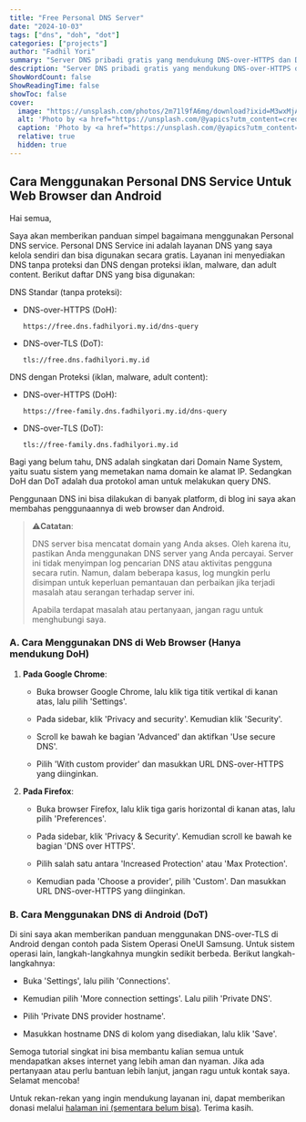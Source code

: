 ```yaml
---
title: "Free Personal DNS Server"
date: "2024-10-03"
tags: ["dns", "doh", "dot"]
categories: ["projects"]
author: "Fadhil Yori"
summary: "Server DNS pribadi gratis yang mendukung DNS-over-HTTPS dan DNS-over-TLS untuk melindungi privasi dan keamanan Anda."
description: "Server DNS pribadi gratis yang mendukung DNS-over-HTTPS dan DNS-over-TLS untuk melindungi privasi dan keamanan Anda."
ShowWordCount: false
ShowReadingTime: false
showToc: false
cover:
  image: "https://unsplash.com/photos/2m71l9fA6mg/download?ixid=M3wxMjA3fDB8MXxzZWFyY2h8Mnx8aW50ZXJuZXR8ZW58MHx8fHwxNzI3OTE2MjUwfDA&force=true&w=640"
  alt: 'Photo by <a href="https://unsplash.com/@yapics?utm_content=creditCopyText&utm_medium=referral&utm_source=unsplash">Leon Seibert</a> on <a href="https://unsplash.com/photos/internet-led-signage-beside-building-near-buildings-2m71l9fA6mg?utm_content=creditCopyText&utm_medium=referral&utm_source=unsplash">Unsplash</a>'
  caption: 'Photo by <a href="https://unsplash.com/@yapics?utm_content=creditCopyText&utm_medium=referral&utm_source=unsplash">Leon Seibert</a> on <a href="https://unsplash.com/photos/internet-led-signage-beside-building-near-buildings-2m71l9fA6mg?utm_content=creditCopyText&utm_medium=referral&utm_source=unsplash">Unsplash</a>'
  relative: true
  hidden: true
---
```


## Cara Menggunakan Personal DNS Service Untuk Web Browser dan Android

Hai semua,

Saya akan memberikan panduan simpel bagaimana menggunakan Personal DNS service. Personal DNS Service ini adalah layanan DNS yang saya kelola sendiri dan bisa digunakan secara gratis. Layanan ini menyediakan DNS tanpa proteksi dan DNS dengan proteksi iklan, malware, dan adult content. Berikut daftar DNS yang bisa digunakan:

DNS Standar (tanpa proteksi):

- DNS-over-HTTPS (DoH):

  ```text
  https://free.dns.fadhilyori.my.id/dns-query
  ```

- DNS-over-TLS (DoT):

  ```text
  tls://free.dns.fadhilyori.my.id
  ```

DNS dengan Proteksi (iklan, malware, adult content):

- DNS-over-HTTPS (DoH):

  ```text
  https://free-family.dns.fadhilyori.my.id/dns-query
  ```

- DNS-over-TLS (DoT):

  ```text
  tls://free-family.dns.fadhilyori.my.id
  ```

Bagi yang belum tahu, DNS adalah singkatan dari Domain Name System, yaitu suatu sistem yang memetakan nama domain ke alamat IP. Sedangkan DoH dan DoT adalah dua protokol aman untuk melakukan query DNS.

Penggunaan DNS ini bisa dilakukan di banyak platform, di blog ini saya akan membahas penggunaannya di web browser dan Android.

> ⚠️**Catatan**:
>
> DNS server bisa mencatat domain yang Anda akses. Oleh karena itu, pastikan Anda menggunakan DNS server yang Anda percayai. Server ini tidak menyimpan log pencarian DNS atau aktivitas pengguna secara rutin. Namun, dalam beberapa kasus, log mungkin perlu disimpan untuk keperluan pemantauan dan perbaikan jika terjadi masalah atau serangan terhadap server ini.
>
> Apabila terdapat masalah atau pertanyaan, jangan ragu untuk menghubungi saya.

### A. Cara Menggunakan DNS di Web Browser (Hanya mendukung DoH)

1. **Pada Google Chrome**:

   - Buka browser Google Chrome, lalu klik tiga titik vertikal di kanan atas, lalu pilih 'Settings'.

   - Pada sidebar, klik 'Privacy and security'. Kemudian klik 'Security'.

   - Scroll ke bawah ke bagian 'Advanced' dan aktifkan 'Use secure DNS'.

   - Pilih 'With custom provider' dan masukkan URL DNS-over-HTTPS yang diinginkan.

2. **Pada Firefox**:

   - Buka browser Firefox, lalu klik tiga garis horizontal di kanan atas, lalu pilih 'Preferences'.

   - Pada sidebar, klik 'Privacy & Security'. Kemudian scroll ke bawah ke bagian 'DNS over HTTPS'.

   - Pilih salah satu antara 'Increased Protection' atau 'Max Protection'.

   - Kemudian pada 'Choose a provider', pilih 'Custom'. Dan masukkan URL DNS-over-HTTPS yang diinginkan.

### B. Cara Menggunakan DNS di Android (DoT)

Di sini saya akan memberikan panduan menggunakan DNS-over-TLS di Android dengan contoh pada Sistem Operasi OneUI Samsung. Untuk sistem operasi lain, langkah-langkahnya mungkin sedikit berbeda. Berikut langkah-langkahnya:

- Buka 'Settings', lalu pilih 'Connections'.

- Kemudian pilih 'More connection settings'. Lalu pilih 'Private DNS'.

- Pilih 'Private DNS provider hostname'.

- Masukkan hostname DNS di kolom yang disediakan, lalu klik 'Save'.

Semoga tutorial singkat ini bisa membantu kalian semua untuk mendapatkan akses internet yang lebih aman dan nyaman. Jika ada pertanyaan atau perlu bantuan lebih lanjut, jangan ragu untuk kontak saya. Selamat mencoba!

Untuk rekan-rekan yang ingin mendukung layanan ini, dapat memberikan donasi melalui [halaman ini (sementara belum bisa)](https://www.fadhilyori.my.id/donate). Terima kasih.
